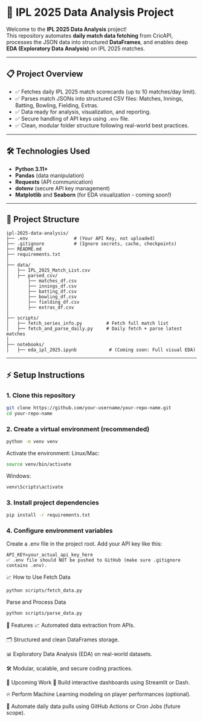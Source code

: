 # 🏏 IPL 2025 Data Analysis Project

Welcome to the **IPL 2025 Data Analysis** project!  
This repository automates **daily match data fetching** from CricAPI, processes the JSON data into structured **DataFrames**, and enables deep **EDA (Exploratory Data Analysis)** on IPL 2025 matches.

---

## 📋 Project Overview

- ✅ Fetches daily IPL 2025 match scorecards (up to 10 matches/day limit).
- ✅ Parses match JSONs into structured CSV files: Matches, Innings, Batting, Bowling, Fielding, Extras.
- ✅ Data ready for analysis, visualization, and reporting.
- ✅ Secure handling of API keys using `.env` file.
- ✅ Clean, modular folder structure following real-world best practices.

---

## 🛠️ Technologies Used

- **Python 3.11+**
- **Pandas** (data manipulation)
- **Requests** (API communication)
- **dotenv** (secure API key management)
- **Matplotlib** and **Seaborn** (for EDA visualization - coming soon!)

---

## 📂 Project Structure

```plaintext
ipl-2025-data-analysis/
├── .env                 # (Your API Key, not uploaded)
├── .gitignore           # (Ignore secrets, cache, checkpoints)
├── README.md
├── requirements.txt
│
├── data/
│   ├── IPL_2025_Match_List.csv
│   ├── parsed_csv/
│       ├── matches_df.csv
│       ├── innings_df.csv
│       ├── batting_df.csv
│       ├── bowling_df.csv
│       ├── fielding_df.csv
│       ├── extras_df.csv
│
├── scripts/
│   ├── fetch_series_info.py         # Fetch full match list
│   ├── fetch_and_parse_daily.py     # Daily fetch + parse latest matches
│
├── notebooks/
│   ├── eda_ipl_2025.ipynb            # (Coming soon: Full visual EDA)
```

---

## ⚡ Setup Instructions

### 1. Clone this repository

```bash
git clone https://github.com/your-username/your-repo-name.git
cd your-repo-name
```
### 2. Create a virtual environment (recommended)
```bash
python -m venv venv
```
Activate the environment:
Linux/Mac:

```bash
source venv/bin/activate
```

Windows:

```bash
venv\Scripts\activate
```

### 3. Install project dependencies
```bash
pip install -r requirements.txt
```

### 4. Configure environment variables
Create a .env file in the project root.
Add your API key like this:

```plaintext
API_KEY=your_actual_api_key_here
✅ .env file should NOT be pushed to GitHub (make sure .gitignore contains .env).
```

📈 How to Use
Fetch Data
```bash
python scripts/fetch_data.py
```

Parse and Process Data
```bash
python scripts/parse_data.py
```

🎯 Features
📈 Automated data extraction from APIs.

🗂 Structured and clean DataFrames storage.

📊 Exploratory Data Analysis (EDA) on real-world datasets.

🛠 Modular, scalable, and secure coding practices.

🚀 Upcoming Work
🚀 Build interactive dashboards using Streamlit or Dash.

🔥 Perform Machine Learning modeling on player performances (optional).

🤖 Automate daily data pulls using GitHub Actions or Cron Jobs (future scope).


